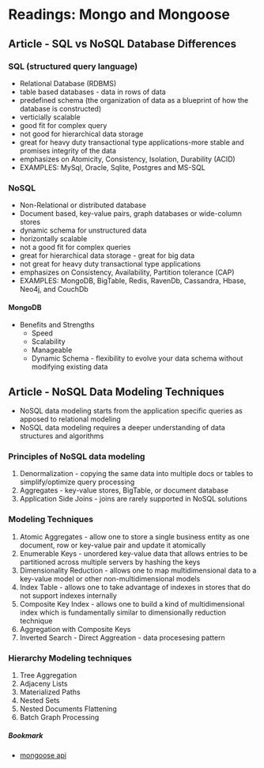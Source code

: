 # Readings: Mongo and Mongoose

## Article - SQL vs NoSQL Database Differences

### SQL (structured query language)

- Relational Database (RDBMS)
- table based databases - data in rows of data
- predefined schema (the organization of data as a blueprint of how the database is constructed)
- verticially scalable
- good fit for complex query
- not good for hierarchical data storage
- great for heavy duty transactional type applications-more stable and promises integrity of the data
- emphasizes on Atomicity, Consistency, Isolation, Durability (ACID)
- EXAMPLES: MySql, Oracle, Sqlite, Postgres and MS-SQL

### NoSQL

- Non-Relational or distributed database
- Document based, key-value pairs, graph databases or wide-column stores
- dynamic schema for unstructured data
- horizontally scalable
- not a good fit for complex queries
- great for hierarchical data storage - great for big data
- not great for heavy duty transactional type applications
- emphasizes on Consistency, Availability, Partition tolerance (CAP)
- EXAMPLES: MongoDB, BigTable, Redis, RavenDb, Cassandra, Hbase, Neo4j, and CouchDb

#### MongoDB

- Benefits and Strengths
  - Speed
  - Scalability
  - Manageable
  - Dynamic Schema - flexibility to evolve your data schema without modifying existing data

## Article - NoSQL Data Modeling Techniques

- NoSQL data modeling starts from the application specific queries as apposed to relational modeling
- NoSQL data modeling requires a deeper understanding of data structures and algorithms

### Principles of NoSQL data modeling

1. Denormalization - copying the same data into multiple docs or tables to simplify/optimize query processing
2. Aggregates - key-value stores, BigTable, or document database
3. Application Side Joins - joins are rarely supported in NoSQL solutions

### Modeling Techniques

1. Atomic Aggregates - allow one to store a single business entity as one document, row or key-value pair and update it atomically
2. Enumerable Keys - unordered key-value data that allows entries to be partitioned across multiple servers by hashing the keys
3. Dimensionality Reduction - allows one to map multidimensional data to a key-value model or other non-multidimensional models
4. Index Table - allows one to take advantage of indexes in stores that do not support indexes internally
5. Composite Key Index - allows one to build a kind of multidimensional index which is fundamentally similar to dimensionally reduction technique
6. Aggregation with Composite Keys 
7. Inverted Search - Direct Aggreation - data procesesing pattern

### Hierarchy Modeling techniques

1. Tree Aggregation
2. Adjaceny Lists
3. Materialized Paths
4. Nested Sets
5. Nested Documents Flattening
6. Batch Graph Processing

##### Bookmark

- [mongoose api](https://mongoosejs.com/docs/api.html#Model)
